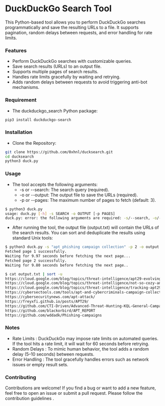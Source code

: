 # DuckDuckGo Search Tool

This Python-based tool allows you to perform DuckDuckGo searches programmatically and save the resulting URLs to a file. It supports pagination, random delays between requests, and error handling for rate limits.

### Features

- Perform DuckDuckGo searches with customizable queries.
- Save search results (URLs) to an output file.
- Supports multiple pages of search results.
- Handles rate limits gracefully by waiting and retrying.
- Adds random delays between requests to avoid triggering anti-bot mechanisms.

### Requirement

- The duckduckgo_search Python package:

```bash
pip3 install duckduckgo-search
```

### Installation

- Clone the Repository:

```bash
git clone https://github.com/0xhnl/ducksearch.git
cd ducksearch
python3 duck.py
```

### Usage

- The tool accepts the following arguments:
  - -s or --search: The search query (required).
  - -o or --output: The output file to save the URLs (required).
  - -p or --pages: The maximum number of pages to fetch (default: 3).
 
```bash
$ python3 duck.py 
usage: duck.py [-h] -s SEARCH -o OUTPUT [-p PAGES]
duck.py: error: the following arguments are required: -s/--search, -o/--output
```

- After running the tool, the output file (output.txt) will contain the URLs of the search results. You can sort and deduplicate the results using standard Unix tools:

```bash
$ python3 duck.py -s "apt phishing campaign collection" -p 2 -o output.txt
Fetched page 1 successfully.
Waiting for 9.97 seconds before fetching the next page...
Fetched page 2 successfully.
Waiting for 9.80 seconds before fetching the next page..

$ cat output.txt | sort -u
https://cloud.google.com/blog/topics/threat-intelligence/apt29-evolving-diplomatic-phishing
https://cloud.google.com/blog/topics/threat-intelligence/not-so-cozy-an-uncomfortable-examination-of-a-suspected-apt29-phishing-campaign
https://cloud.google.com/blog/topics/threat-intelligence/tracking-apt29-phishing-campaigns
https://cybersectools.com/tools/apt-and-cybercriminals-campaign-collection
https://cybersecuritynews.com/apt-attack/
https://freyxfi.github.io/posts/APT29/
https://github.com/CTI-Driven/Advanced-Threat-Hunting-KQL-General-Campaigns/blob/main/APT29-Midnight-Blizzard/APT29+large-scale+spear-phishing+campaign+using+RDP+files.md
https://github.com/blackorbird/APT_REPORT
https://github.com/wddadk/Phishing-campaigns
```

### Notes

- Rate Limits : DuckDuckGo may impose rate limits on automated queries. If the tool hits a rate limit, it will wait for 60 seconds before retrying.
- Random Delays : To mimic human behavior, the tool adds a random delay (5–10 seconds) between requests.
- Error Handling : The tool gracefully handles errors such as network issues or empty result sets.

### Contributing

Contributions are welcome! If you find a bug or want to add a new feature, feel free to open an issue or submit a pull request. Please follow the contribution guidelines .
